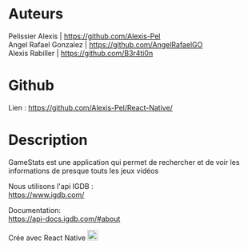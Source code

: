 # Auteurs
Pelissier Alexis | https://github.com/Alexis-Pel
<br>
Angel Rafael Gonzalez | https://github.com/AngelRafaelGO
<br>
Alexis Rabiller | https://github.com/B3r4ti0n

# Github
Lien : https://github.com/Alexis-Pel/React-Native/

# Description
GameStats est une application qui permet de rechercher et de voir les informations de presque touts les jeux vidéos

Nous utilisons l'api IGDB :
<br>
https://www.igdb.com/

Documentation: 
<br>
https://api-docs.igdb.com/#about

Crée avec React Native
<a href="https://reactjs.org/" title="React"><img src="https://github.com/tomchen/stack-icons/blob/master/logos/react.svg" alt="React" width="21px" height="21px"></a><br/>
